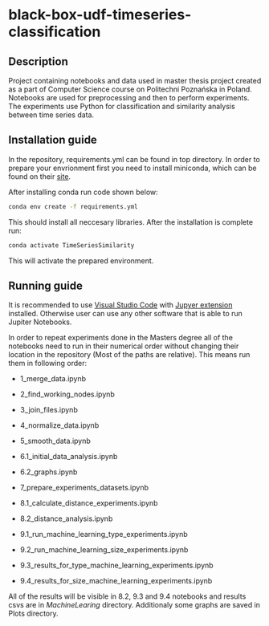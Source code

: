 # black-box-udf-timeseries-classification

## Description

Project containing notebooks and data used in master thesis project created as a part of Computer Science course on Politechni Poznańska in Poland. Notebooks are used for preprocessing and then to perform experiments. The experiments use Python for classification and similarity analysis between time series data.

## Installation guide

In the repository, requirements.yml can be found in top directory. In order to prepare your envrionment first you need to install miniconda, which can be found on their [site](https://docs.conda.io/en/latest/miniconda.html).

After installing conda run code shown below:

```cmd
conda env create -f requirements.yml
```

This should install all neccesary libraries. After the installation is complete run:

```cmd
conda activate TimeSeriesSimilarity
```

This will activate the prepared environment.

## Running guide

It is recommended to use [Visual Studio Code](https://code.visualstudio.com/) with [Jupyer extension](https://marketplace.visualstudio.com/items?itemName=ms-toolsai.jupyter) installed. Otherwise user can use any other software that is able to run Jupiter Notebooks.

In order to repeat experiments done in the Masters degree all of the notebooks need to run in their numerical order without changing their location in the repository (Most of the paths are relative). This means run them in following order:

- 1_merge_data.ipynb

- 2_find_working_nodes.ipynb

- 3_join_files.ipynb

- 4_normalize_data.ipynb

- 5_smooth_data.ipynb

- 6.1_initial_data_analysis.ipynb

- 6.2_graphs.ipynb

- 7_prepare_experiments_datasets.ipynb

- 8.1_calculate_distance_experiments.ipynb

- 8.2_distance_analysis.ipynb

- 9.1_run_machine_learning_type_experiments.ipynb

- 9.2_run_machine_learning_size_experiments.ipynb

- 9.3_results_for_type_machine_learning_experiments.ipynb

- 9.4_results_for_size_machine_learning_experiments.ipynb

All of the results will be visible in 8.2, 9.3 and 9.4 notebooks and results csvs are in *MachineLearing* directory. Additionaly some graphs are saved in Plots directory.
